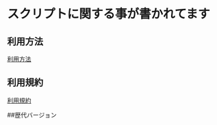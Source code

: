 # スクリプトに関する事が書かれてます


## 利用方法
[利用方法](https://hazimeteotukai.github.io/_____Hazimete_Otukai_script_____/利用方法)

## 利用規約
[利用規約](https://hazimeteotukai.github.io/_____Hazimete_Otukai_script_____/ジャンル分け利用規約)

##歴代バージョン



